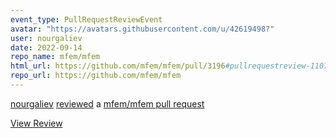 ```yaml
---
event_type: PullRequestReviewEvent
avatar: "https://avatars.githubusercontent.com/u/42619498?"
user: nourgaliev
date: 2022-09-14
repo_name: mfem/mfem
html_url: https://github.com/mfem/mfem/pull/3196#pullrequestreview-1107774633
repo_url: https://github.com/mfem/mfem
---
```


<a href='https://github.com/nourgaliev' target='_blank'>nourgaliev</a> <a href='https://github.com/mfem/mfem/pull/3196#pullrequestreview-1107774633' target='_blank'>reviewed</a> a <a href='https://github.com/mfem/mfem/pull/3196' target='_blank'>mfem/mfem pull request</a>

<small></small>

<a href='https://github.com/mfem/mfem/pull/3196#pullrequestreview-1107774633' target='_blank'>View Review</a>